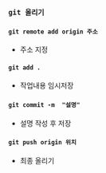 ###  `git 올리기` 

####  `git remote add origin 주소`
- 주소 지정
####  `git add .`
- 작업내용 임시저장
####  `git commit -m  "설명"`
- 설명 작성 후 저장   
####  `git push origin 위치`
- 최종 올리기  
